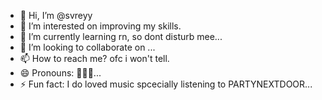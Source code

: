 - 👋 Hi, I’m @svreyy
- 👀 I’m interested on improving my skills.
- 🌱 I’m currently learning rn, so dont disturb mee...
- 💞️ I’m looking to collaborate on ...
- 📫 How to reach me? ofc i won't tell.
- 😄 Pronouns: 👩🏻‍💻...
- ⚡ Fun fact: I do loved music spcecially listening to PARTYNEXTDOOR...

<!---
svreyy/svreyy is a ✨ special ✨ repository because its `README.md` (this file) appears on your GitHub profile.
You can click the Preview link to take a look at your changes.
--->
